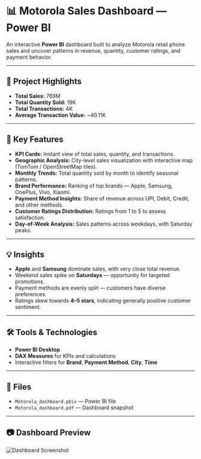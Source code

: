 # 📊 Motorola Sales Dashboard — Power BI

An interactive **Power BI** dashboard built to analyze Motorola retail phone sales and uncover patterns in revenue, quantity, customer ratings, and payment behavior.

---

## 🚀 Project Highlights
- **Total Sales:** 769M  
- **Total Quantity Sold:** 19K  
- **Total Transactions:** 4K  
- **Average Transaction Value:** ~40.11K  

---

## 📌 Key Features
- **KPI Cards:** Instant view of total sales, quantity, and transactions.
- **Geographic Analysis:** City-level sales visualization with interactive map (TomTom / OpenStreetMap tiles).
- **Monthly Trends:** Total quantity sold by month to identify seasonal patterns.
- **Brand Performance:** Ranking of top brands — Apple, Samsung, OnePlus, Vivo, Xiaomi.
- **Payment Method Insights:** Share of revenue across UPI, Debit, Credit, and other methods.
- **Customer Ratings Distribution:** Ratings from 1 to 5 to assess satisfaction.
- **Day-of-Week Analysis:** Sales patterns across weekdays, with Saturday peaks.

---

## 💡 Insights
- **Apple** and **Samsung** dominate sales, with very close total revenue.
- Weekend sales spike on **Saturdays** — opportunity for targeted promotions.
- Payment methods are evenly split — customers have diverse preferences.
- Ratings skew towards **4–5 stars**, indicating generally positive customer sentiment.

---

## 🛠 Tools & Technologies
- **Power BI Desktop**
- **DAX Measures** for KPIs and calculations
- Interactive filters for **Brand**, **Payment Method**, **City**, **Time**

---

## 📂 Files
- `Motorola_dashboard.pbix` — Power BI file
- `Motorola_dashboard.pdf` — Dashboard snapshot

---

## 📷 Dashboard Preview
![Dashboard Screenshot](<img width="1558" height="903" alt="Screenshot 2025-08-08 091054" src="https://github.com/user-attachments/assets/e2e101f4-a554-4e96-b00c-e72fd22851a3" />
)



